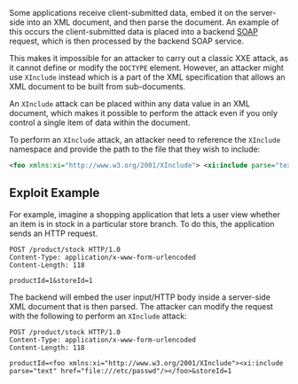 Some applications receive client-submitted data, embed it on the server-side into an XML document, and then parse the document. An example of this occurs the client-submitted data is placed into a backend [SOAP](https://www.w3schools.com/xml/xml_soap.asp) request, which is then processed by the backend SOAP service.

This makes it impossible for an attacker to carry out a classic XXE attack, as it cannot define or modify the `DOCTYPE` element. However, an attacker might use `XInclude` instead which is a part of the XML specification that allows an XML document to be built from sub-documents.

An `XInclude` attack can be placed within any data value in an XML document, which makes it possible to perform the attack even if you only control a single item of data within the document.

To perform an `XInclude` attack, an attacker need to reference the `XInclude` namespace and provide the path to the file that they wish to include:
```xml
<foo xmlns:xi="http://www.w3.org/2001/XInclude"> <xi:include parse="text" href="file:///etc/passwd"/></foo>
```
## Exploit Example
For example, imagine a shopping application that lets a user view whether an item is in stock in a particular store branch. To do this, the application sends an HTTP request.
```http
POST /product/stock HTTP/1.0
Content-Type: application/x-www-form-urlencoded
Content-Length: 118

productId=1&storeId=1
```
The backend will embed the user input/HTTP body inside a server-side XML document that is then parsed. The attacker can modify the request with the following to perform an `XInclude` attack:
```http
POST /product/stock HTTP/1.0
Content-Type: application/x-www-form-urlencoded
Content-Length: 118

productId=<foo xmlns:xi="http://www.w3.org/2001/XInclude"><xi:include parse="text" href="file:///etc/passwd"/></foo>&storeId=1
```
